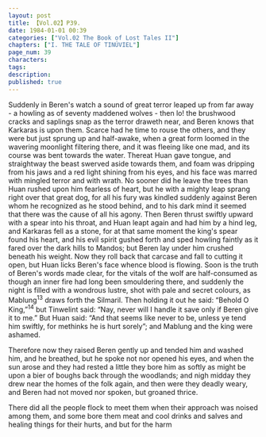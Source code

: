 ```yaml
---
layout: post
title: 【Vol.02】P39.
date: 1984-01-01 00:39
categories: ["Vol.02 The Book of Lost Tales II"]
chapters: ["I. THE TALE OF TINÚVIEL"]
page_num: 39
characters: 
tags: 
description: 
published: true
---
```


<p style="text-indent: 0;">
Suddenly in Beren's watch a sound of great terror leaped up from far away - a howling as of seventy maddened wolves - then lo! the brushwood cracks and saplings snap as the terror draweth near, and Beren knows that Karkaras is upon them. Scarce had he time to rouse the others, and they were but just sprung up and half-awake, when a great form loomed in the wavering moonlight filtering there, and it was fleeing like one mad, and its course was bent towards the water. Thereat Huan gave tongue, and straightway the beast swerved aside towards them, and foam was dripping from his jaws and a red light shining from his eyes, and his face was marred with mingled terror and with wrath. No sooner did he leave the trees than Huan rushed upon him fearless of heart, but he with a mighty leap sprang right over that great dog, for all his fury was kindled suddenly against Beren whom he recognized as he stood behind, and to his dark mind it seemed that there was the cause of all his agony. Then Beren thrust swiftly upward with a spear into his throat, and Huan leapt again and had him by a hind leg, and Karkaras fell as a stone, for at that same moment the king's spear found his heart, and his evil spirit gushed forth and sped howling faintly as it fared over the dark hills to Mandos; but Beren lay under him crushed beneath his weight. Now they roll back that carcase and fall to cutting it open, but Huan licks Beren's face whence blood is flowing. Soon is the truth of Beren's words made clear, for the vitals of the wolf are half-consumed as though an inner fire had long been smouldering there, and suddenly the night is filled with a wondrous lustre, shot with pale and secret colours, as Mablung<SUP>13</SUP> draws forth the Silmaril. Then holding it out he said: “Behold O King,”<SUP>14</SUP> but Tinwelint said: “Nay, never will I handle it save only if Beren give it to me.” But Huan said: “And that seems like never to be, unless ye tend him swiftly, for methinks he is hurt sorely”; and Mablung and the king were ashamed.
</p>

Therefore now they raised Beren gently up and tended him and washed him, and he breathed, but he spoke not nor opened his eyes, and when the sun arose and they had rested a little they bore him as softly as might be upon a bier of boughs back through the woodlands; and nigh midday they drew near the homes of the folk again, and then were they deadly weary, and Beren had not moved nor spoken, but groaned thrice.

There did all the people flock to meet them when their approach was noised among them, and some bore them meat and cool drinks and salves and healing things for their hurts, and but for the harm

